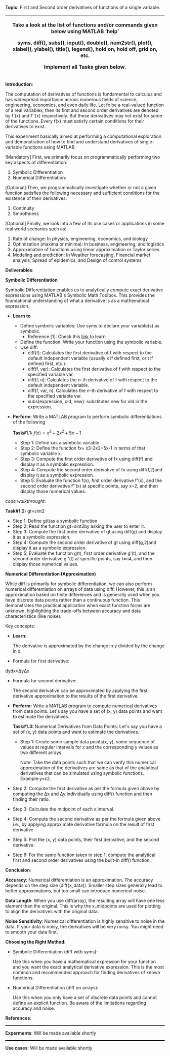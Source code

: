 
**Topic:** First and Second order derivatives of functions of a single variable.

|<p>Take a look at the list of functions and/or commands given below using MATLAB ‘help’ </p><p>syms, diff(), subs(), input(), double(), num2str(), plot(), xlabel(), ylabel(), title(), legend(), hold on, hold off, grid on, etc.       </p><p>Implement all Tasks given below.</p>|
| - |

**Introduction**:

The computation of derivatives of functions is fundamental to calculus and has widespread importance across numerous fields of science, engineering, economics, and even daily life. Let fx be a real-valued function of a real variablex, then its first and second order derivatives are denoted by f'(x)  and f''(x) respectively. But these derivatives may not exist for some of the functions. Every f(x) must satisfy certain conditions for their derivatives to exist.

This experiment basically aimed at performing a computational exploration and demonstration of how to find and understand derivatives of single-variable functions using MATLAB. 

[Mandatory] First, we primarily focus on programmatically performing two key aspects of differentiation:

1. Symbolic Differentiation
1. Numerical Differentiation: 

[Optional] Then, we programmatically investigate whether or not a given function satisfies the following necessary and sufficient conditions for the existence of their derivatives:

1. Continuity
1. Smoothness

[Optional] Finally, we look into a few of its use cases or applications in some real world scenarios such as:

1. Rate of change: In physics, engineering, economics, and biology
1. Optimization (maxima or minima): In business, engineering, and logistics
1. Approximation of functions using linear approximation or Taylor series
1. Modeling and prediction: In Weather forecasting, Financial market analysis, Spread of epidemics, and Design of control systems

**Deliverables**:

**Symbolic Differentiation**

Symbolic Differentiation enables us to analytically compute exact derivative expressions using MATLAB's Symbolic Math Toolbox. This provides the foundational understanding of what a derivative is as a mathematical expression.

- **Learn to**
  - Define symbolic variables: Use syms to declare your variable(s) as symbolic. 
    - Reference [1]: Check this [link](https://math.umd.edu/~jmr/241/calc.html) to learn 
  - Define the function: Write your function using the symbolic variable.
  - Use diff:
    - diff(f): Calculates the first derivative of f with respect to the default independent variable (usually x if defined first, or t if defined first, etc.).
    - diff(f, var): Calculates the first derivative of f with respect to the specified variable var.
    - diff(f, n): Calculates the *n*-th derivative of f with respect to the default independent variable.
    - diff(f, var, n): Calculates the *n*-th derivative of f with respect to the specified variable var.
    - subs(expression, old, new): substitutes new for old in the expression.

- **Perform**: Write a MATLAB program to perform symbolic differentiations of the following

  **Task#1.1:** $f(x) = x^3 - 2x^2 + 5x - 1$

  - Step 1: Define xas a symbolic variable
  - Step 2: Define the function fx= x3-2x2+5x-1 in terms of that symbolic variable x.
  - Step 3: Compute the first order derivative of fx using diff(f) and display it as a symbolic expression.
  - Step 4: Compute the second order derivative of fx using diff(f,2)and display it as a symbolic expression.
  - Step 5: Evaluate the function f(x), first order derivative f'(x), and the second order derivative f''(x) at specific points, say x=2, and then display those numerical values. 

*code walkthrought*:

**Task#1.2:** gt=sin⁡t2

- Step 1: Define g(t)as a symbolic function
- Step 2: Read the function gt=sin⁡t2by asking the user to enter it.
- Step 3: Compute the first order derivative of gt using diff(g) and display it as a symbolic expression.
- Step 4: Compute the second order derivative of gt using diff(g,2)and display it as a symbolic expression.
- Step 5: Evaluate the function g(t), first order derivative g'(t), and the second order derivative g''(t) at specific points, say t=π4, and then display those numerical values.


**Numerical Differentiation (Approximation)**

While diff is primarily for symbolic differentiation, we can also perform numerical differentiation on arrays of data using diff. However, this is an approximation based on finite differences and is generally used when you have discrete data points rather than a continuous function. This demonstrates the practical application when exact function forms are unknown, highlighting the trade-offs between accuracy and data characteristics (like noise).

Key concepts: 

- **Learn**:

  The derivative is approximated by the change in y divided by the change in x.

- Formula for first derivative:

dydx≈ΔyΔx

- Formula for second derivative:

  The second derivative can be approximated by applying the first derivative approximation to the results of the first derivative.

- **Perform:** Write a MATLAB program to compute numerical derivatives from data points. Let's say you have a set of (x, y) data points and want to estimate the derivatives.

  **Task#1.3:** Numerical Derivatives from Data Points: Let's say you have a set of (x, y) data points and want to estimate the derivatives.

  - Step 1: Create some sample data points(x, y), some sequence of values at regular intervals for x and the corresponding y values as two different arrays.

    Note: Take the data points such that we can verify this numerical approximation of the derivatives are same as that of the analytical derivatives that can be simulated using symbolic functions. Example:y=x2.

- Step 2: Compute the first derivative as per the formula given above by computing the Δx and Δy individually using diff() function and then finding their ratio.
- Step 3: Calculate the midpoint of each x interval.
- Step 4: Compute the second derivative as per the formula given above i.e., by applying approximate derivative formula on the result of first derivative
- Step 5:  Plot the (x, y) data points, their first derivative, and the second derivative.
- Step 6: For the same function taken in step 1, compute the analytical first and second order derivatives using the built-in diff() function.

**Conclusion**:

**Accuracy**: Numerical differentiation is an approximation. The accuracy depends on the step size (diff(x\_data)). Smaller step sizes generally lead to better approximations, but too small can introduce numerical noise.

**Data Length**: When you use diff(array), the resulting array will have one less element than the original. This is why the x\_midpoints are used for plotting to align the derivatives with the original data.

**Noise Sensitivity**: Numerical differentiation is highly sensitive to noise in the data. If your data is noisy, the derivatives will be very noisy. You might need to smooth your data first.

**Choosing the Right Method:**

- Symbolic Differentiation (diff with syms): 

  Use this when you have a mathematical expression for your function and you want the exact analytical derivative expression. This is the most common and recommended approach for finding derivatives of known functions.

- Numerical Differentiation (diff on arrays): 

  Use this when you only have a set of discrete data points and cannot define an explicit function. Be aware of the limitations regarding accuracy and noise.

**References**:
<hr style="border: none; border-top: 1.5px solid #000; margin: 0.5em 0;">

**Experments**: Will be made available shortly
<hr style="border: none; border-top: 1.5px solid #000; margin: 0.5em 0;">

**Use cases**: Will be made available shortly


